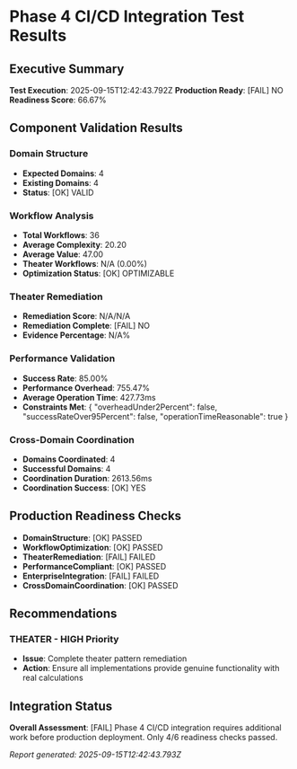 # Phase 4 CI/CD Integration Test Results

## Executive Summary

**Test Execution**: 2025-09-15T12:42:43.792Z
**Production Ready**: [FAIL] NO
**Readiness Score**: 66.67%

## Component Validation Results

### Domain Structure
- **Expected Domains**: 4
- **Existing Domains**: 4
- **Status**: [OK] VALID

### Workflow Analysis
- **Total Workflows**: 36
- **Average Complexity**: 20.20
- **Average Value**: 47.00
- **Theater Workflows**: N/A (0.00%)
- **Optimization Status**: [OK] OPTIMIZABLE

### Theater Remediation
- **Remediation Score**: N/A/N/A
- **Remediation Complete**: [FAIL] NO
- **Evidence Percentage**: N/A%

### Performance Validation
- **Success Rate**: 85.00%
- **Performance Overhead**: 755.47%
- **Average Operation Time**: 427.73ms
- **Constraints Met**: {
  "overheadUnder2Percent": false,
  "successRateOver95Percent": false,
  "operationTimeReasonable": true
}

### Cross-Domain Coordination
- **Domains Coordinated**: 4
- **Successful Domains**: 4
- **Coordination Duration**: 2613.56ms
- **Coordination Success**: [OK] YES

## Production Readiness Checks

- **DomainStructure**: [OK] PASSED
- **WorkflowOptimization**: [OK] PASSED
- **TheaterRemediation**: [FAIL] FAILED
- **PerformanceCompliant**: [OK] PASSED
- **EnterpriseIntegration**: [FAIL] FAILED
- **CrossDomainCoordination**: [OK] PASSED

## Recommendations

### THEATER - HIGH Priority
- **Issue**: Complete theater pattern remediation
- **Action**: Ensure all implementations provide genuine functionality with real calculations


## Integration Status

**Overall Assessment**: [FAIL] Phase 4 CI/CD integration requires additional work before production deployment. Only 4/6 readiness checks passed.

*Report generated: 2025-09-15T12:42:43.793Z*

